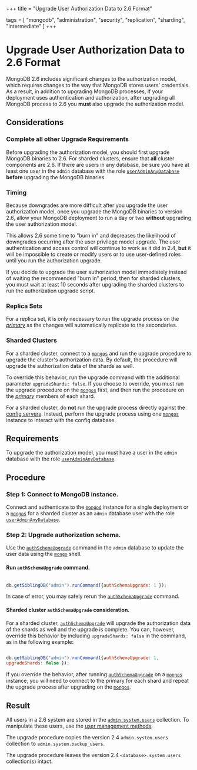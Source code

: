 +++
title = "Upgrade User Authorization Data to 2.6 Format"

tags = [
"mongodb",
"administration",
"security",
"replication",
"sharding",
"intermediate" ]
+++

<span id="upgrade-authorization-model"></span>


# Upgrade User Authorization Data to 2.6 Format

MongoDB 2.6 includes significant changes to the authorization model,
which requires changes to the way that MongoDB stores users'
credentials. As a result, in addition to upgrading MongoDB processes,
if your deployment uses authentication and authorization, after
upgrading all MongoDB process to 2.6 you **must** also upgrade the
authorization model.


## Considerations


### Complete all other Upgrade Requirements

Before upgrading the authorization model, you should first upgrade
MongoDB binaries to 2.6. For sharded clusters, ensure that **all**
cluster components are 2.6. If there are users in any database, be sure
you have at least one user in the ``admin`` database with the role
[``userAdminAnyDatabase``](https://docs.mongodb.com/manual/reference/built-in-roles/#userAdminAnyDatabase) **before** upgrading the MongoDB
binaries.


### Timing

Because downgrades are more difficult after you upgrade the user
authorization model, once you upgrade the MongoDB binaries to
version 2.6, allow your MongoDB deployment to run a day or two
**without** upgrading the user authorization model.

This allows 2.6 some time to "burn in" and decreases the likelihood
of downgrades occurring after the user privilege model upgrade. The
user authentication and access control will continue to work as
it did in 2.4, **but** it will be impossible to create or modify
users or to use user-defined roles until you run the authorization
upgrade.

If you decide to upgrade the user authorization
model immediately instead of waiting the recommended "burn in"
period, then for sharded clusters, you must wait at least 10 seconds
after upgrading the sharded clusters to run the authorization
upgrade script.


### Replica Sets

For a replica set, it is only necessary to run the upgrade process on
the [*primary*](https://docs.mongodb.com/manual/reference/glossary/#term-primary) as the changes will automatically replicate to
the secondaries.


### Sharded Clusters

For a sharded cluster, connect to a [``mongos``](https://docs.mongodb.com/manual/reference/program/mongos/#bin.mongos) and run the
upgrade procedure to upgrade the cluster's authorization data. By
default, the procedure will upgrade the authorization data of the
shards as well.

To override this behavior, run the upgrade command with the
additional parameter ``upgradeShards: false``. If you choose to
override, you must run the upgrade procedure on the [``mongos``](https://docs.mongodb.com/manual/reference/program/mongos/#bin.mongos)
first, and then run the procedure on the [*primary*](https://docs.mongodb.com/manual/reference/glossary/#term-primary) members of
each shard.

For a sharded cluster, do **not** run the upgrade process directly
against the [config servers](https://docs.mongodb.com/manual/core/sharded-cluster-config-servers). Instead, perform the upgrade
process using one [``mongos``](https://docs.mongodb.com/manual/reference/program/mongos/#bin.mongos) instance to interact with the
config database.


## Requirements

To upgrade the authorization model, you must have a user in the
``admin`` database with the role [``userAdminAnyDatabase``](https://docs.mongodb.com/manual/reference/built-in-roles/#userAdminAnyDatabase).


## Procedure


### Step 1: Connect to MongoDB instance.

Connect and authenticate to the [``mongod``](https://docs.mongodb.com/manual/reference/program/mongod/#bin.mongod) instance for a
single deployment or a [``mongos``](https://docs.mongodb.com/manual/reference/program/mongos/#bin.mongos) for a sharded cluster as an
``admin`` database user with the role
[``userAdminAnyDatabase``](https://docs.mongodb.com/manual/reference/built-in-roles/#userAdminAnyDatabase).


### Step 2: Upgrade authorization schema.

Use the [``authSchemaUpgrade``](https://docs.mongodb.com/manual/reference/command/authSchemaUpgrade/#dbcmd.authSchemaUpgrade) command in the ``admin``
database to update the user data using the [``mongo``](https://docs.mongodb.com/manual/reference/program/mongo/#bin.mongo) shell.


#### Run ``authSchemaUpgrade`` command.

```javascript

db.getSiblingDB("admin").runCommand({authSchemaUpgrade: 1 });

```

In case of error, you may safely rerun the
[``authSchemaUpgrade``](https://docs.mongodb.com/manual/reference/command/authSchemaUpgrade/#dbcmd.authSchemaUpgrade) command.


#### Sharded cluster ``authSchemaUpgrade`` consideration.

For a sharded cluster, [``authSchemaUpgrade``](https://docs.mongodb.com/manual/reference/command/authSchemaUpgrade/#dbcmd.authSchemaUpgrade) will
upgrade the authorization data of the shards as well and the
upgrade is complete. You can,  however, override this behavior by
including ``upgradeShards: false`` in the command, as in the
following example:

```javascript

db.getSiblingDB("admin").runCommand({authSchemaUpgrade: 1,
upgradeShards: false });

```

If you override the behavior, after running
[``authSchemaUpgrade``](https://docs.mongodb.com/manual/reference/command/authSchemaUpgrade/#dbcmd.authSchemaUpgrade) on a [``mongos``](https://docs.mongodb.com/manual/reference/program/mongos/#bin.mongos) instance,
you will need to connect to the primary for each shard and
repeat the upgrade process after upgrading on the
[``mongos``](https://docs.mongodb.com/manual/reference/program/mongos/#bin.mongos).


## Result

All users in a 2.6 system are stored in the [``admin.system.users``](https://docs.mongodb.com/manual/reference/system-collections/#admin.system.users)
collection. To manipulate these users, use the [user management
methods](https://docs.mongodb.com/manual/reference/method/js-user-management).

The upgrade procedure copies the version 2.4 ``admin.system.users``
collection to ``admin.system.backup_users``.

The upgrade procedure leaves the version 2.4
``<database>.system.users`` collection(s) intact.
